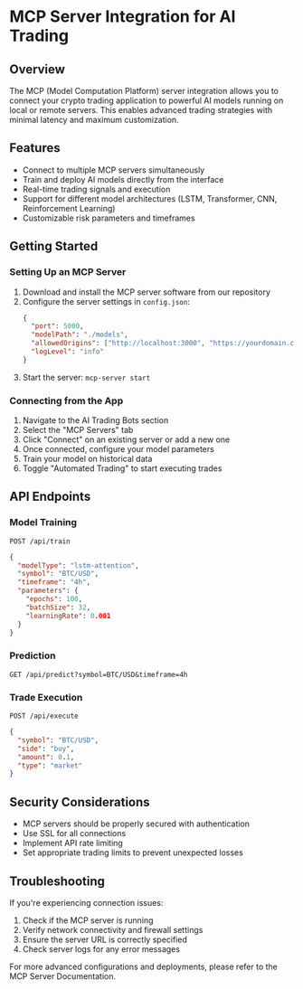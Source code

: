 
# MCP Server Integration for AI Trading

## Overview
The MCP (Model Computation Platform) server integration allows you to connect your crypto trading application to powerful AI models running on local or remote servers. This enables advanced trading strategies with minimal latency and maximum customization.

## Features
- Connect to multiple MCP servers simultaneously
- Train and deploy AI models directly from the interface
- Real-time trading signals and execution
- Support for different model architectures (LSTM, Transformer, CNN, Reinforcement Learning)
- Customizable risk parameters and timeframes

## Getting Started

### Setting Up an MCP Server
1. Download and install the MCP server software from our repository
2. Configure the server settings in `config.json`:
   ```json
   {
     "port": 5000,
     "modelPath": "./models",
     "allowedOrigins": ["http://localhost:3000", "https://yourdomain.com"],
     "logLevel": "info"
   }
   ```
3. Start the server: `mcp-server start`

### Connecting from the App
1. Navigate to the AI Trading Bots section
2. Select the "MCP Servers" tab
3. Click "Connect" on an existing server or add a new one
4. Once connected, configure your model parameters
5. Train your model on historical data
6. Toggle "Automated Trading" to start executing trades

## API Endpoints

### Model Training
`POST /api/train`
```json
{
  "modelType": "lstm-attention",
  "symbol": "BTC/USD",
  "timeframe": "4h",
  "parameters": {
    "epochs": 100,
    "batchSize": 32,
    "learningRate": 0.001
  }
}
```

### Prediction
`GET /api/predict?symbol=BTC/USD&timeframe=4h`

### Trade Execution
`POST /api/execute`
```json
{
  "symbol": "BTC/USD",
  "side": "buy",
  "amount": 0.1,
  "type": "market"
}
```

## Security Considerations
- MCP servers should be properly secured with authentication
- Use SSL for all connections
- Implement API rate limiting
- Set appropriate trading limits to prevent unexpected losses

## Troubleshooting
If you're experiencing connection issues:
1. Check if the MCP server is running
2. Verify network connectivity and firewall settings
3. Ensure the server URL is correctly specified
4. Check server logs for any error messages

For more advanced configurations and deployments, please refer to the MCP Server Documentation.
